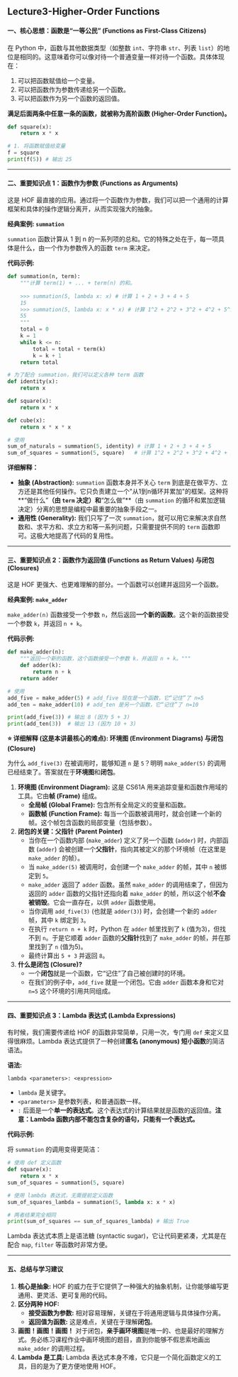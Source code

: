 ## Lecture3-Higher-Order Functions

#### **一、核心思想：函数是“一等公民” (Functions as First-Class Citizens)**

在 Python 中，函数与其他数据类型（如整数 `int`、字符串 `str`、列表 `list`）的地位是相同的。这意味着你可以像对待一个普通变量一样对待一个函数。具体体现在：

1. 可以把函数赋值给一个变量。
2. 可以把函数作为参数传递给另一个函数。
3. 可以把函数作为另一个函数的返回值。

**满足后面两条中任意一条的函数，就被称为高阶函数 (Higher-Order Function)。**

```python
def square(x):
    return x * x

# 1. 将函数赋值给变量
f = square 
print(f(5)) # 输出 25
```

------



#### **二、重要知识点 1：函数作为参数 (Functions as Arguments)**

这是 HOF 最直接的应用。通过将一个函数作为参数，我们可以把一个通用的计算框架和具体的操作逻辑分离开，从而实现强大的抽象。

**经典案例: `summation`**

`summation` 函数计算从 1 到 n 的一系列项的总和。它的特殊之处在于，每一项具体是什么，由一个作为参数传入的函数 `term` 来决定。

**代码示例:**

```python
def summation(n, term):
    """计算 term(1) + ... + term(n) 的和。
    
    >>> summation(5, lambda x: x) # 计算 1 + 2 + 3 + 4 + 5
    15
    >>> summation(5, lambda x: x * x) # 计算 1^2 + 2^2 + 3^2 + 4^2 + 5^2
    55
    """
    total = 0
    k = 1
    while k <= n:
        total = total + term(k)
        k = k + 1
    return total

# 为了配合 summation，我们可以定义各种 term 函数
def identity(x):
    return x

def square(x):
    return x * x

def cube(x):
    return x * x * x

# 使用
sum_of_naturals = summation(5, identity) # 计算 1 + 2 + 3 + 4 + 5
sum_of_squares = summation(5, square)   # 计算 1^2 + 2^2 + 3^2 + 4^2 + 5^2
```

**详细解释：**

- **抽象 (Abstraction):** `summation` 函数本身并不关心 `term` 到底是在做平方、立方还是其他任何操作。它只负责建立一个"从1到n循环并累加"的框架。这种将**“做什么”**（由 `term` 决定）和**“怎么做”**（由 `summation` 的循环和累加逻辑决定）分离的思想是编程中最重要的抽象手段之一。
- **通用性 (Generality):** 我们只写了一次 `summation`，就可以用它来解决求自然数和、求平方和、求立方和等一系列问题，只需要提供不同的 `term` 函数即可。这极大地提高了代码的复用性。

------



#### **三、重要知识点 2：函数作为返回值 (Functions as Return Values) 与闭包 (Closures)**

这是 HOF 更强大、也更难理解的部分。一个函数可以创建并返回另一个函数。

**经典案例: `make_adder`**

`make_adder(n)` 函数接受一个参数 `n`，然后返回**一个新的函数**。这个新的函数接受一个参数 `k`，并返回 `n + k`。

**代码示例:**

```python
def make_adder(n):
    """返回一个新的函数，这个函数接受一个参数 k，并返回 n + k。"""
    def adder(k):
        return n + k
    return adder

# 使用
add_five = make_adder(5) # add_five 现在是一个函数，它“记住”了 n=5
add_ten = make_adder(10) # add_ten 是另一个函数，它“记住”了 n=10

print(add_five(3)) # 输出 8 (因为 5 + 3)
print(add_ten(3))  # 输出 13 (因为 10 + 3)
```

**⭐ 详细解释 (这是本讲最核心的难点): 环境图 (Environment Diagrams) 与闭包 (Closure)**

为什么 `add_five(3)` 在被调用时，能够知道 `n` 是 `5`？明明 `make_adder(5)` 的调用已经结束了。答案就在于**环境图**和**闭包**。

1. **环境图 (Environment Diagram):** 这是 CS61A 用来追踪变量和函数作用域的工具。它由**帧 (Frame)** 组成。
   - **全局帧 (Global Frame):** 包含所有全局定义的变量和函数。
   - **函数帧 (Function Frame):** 每当一个函数被调用时，就会创建一个新的帧。这个帧包含函数的局部变量（包括参数）。
2. **闭包的关键：父指针 (Parent Pointer)**
   - 当你在一个函数内部 (`make_adder`) 定义了另一个函数 (`adder`) 时，内部函数 (`adder`) 会被创建一个**父指针**，指向其被定义的那个环境帧（在这里是 `make_adder` 的帧）。
   - 当 `make_adder(5)` 被调用时，会创建一个 `make_adder` 的帧，其中 `n` 被绑定到 `5`。
   - `make_adder` 返回了 `adder` 函数。虽然 `make_adder` 的调用结束了，但因为返回的 `adder` 函数的父指针还指向着 `make_adder` 的帧，所以这个帧**不会被销毁**。它会一直存在，以供 `adder` 函数使用。
   - 当你调用 `add_five(3)` (也就是 `adder(3)`) 时，会创建一个新的 `adder` 帧，其中 `k` 绑定到 `3`。
   - 在执行 `return n + k` 时，Python 在 `adder` 帧里找到了 `k` (值为3)，但找不到 `n`。于是它顺着 `adder` 函数的**父指针**找到了 `make_adder` 的帧，并在那里找到了 `n` (值为5)。
   - 最终计算出 `5 + 3` 并返回 `8`。
3. **什么是闭包 (Closure)?**
   - 一个**闭包**就是一个函数，它“记住”了自己被创建时的环境。
   - 在我们的例子中，`add_five` 就是一个闭包。它由 `adder` 函数本身和它对 `n=5` 这个环境的引用共同组成。

------



#### **四、重要知识点 3：Lambda 表达式 (Lambda Expressions)**

有时候，我们需要传递给 HOF 的函数非常简单，只用一次，专门用 `def` 来定义显得很麻烦。Lambda 表达式提供了一种创建**匿名 (anonymous) 短小函数**的简洁语法。

**语法:**

```
lambda <parameters>: <expression>
```

- `lambda` 是关键字。
- `<parameters>` 是参数列表，和普通函数一样。
- `:` 后面是一个**单一的表达式**。这个表达式的计算结果就是函数的返回值。**注意：Lambda 函数内部不能包含复杂的语句，只能有一个表达式。**

**代码示例:**

将 `summation` 的调用变得更简洁：

```python
# 使用 def 定义函数
def square(x):
    return x * x
sum_of_squares = summation(5, square)

# 使用 lambda 表达式，无需提前定义函数
sum_of_squares_lambda = summation(5, lambda x: x * x) 

# 两者结果完全相同
print(sum_of_squares == sum_of_squares_lambda) # 输出 True
```

Lambda 表达式本质上是语法糖 (syntactic sugar)，它让代码更紧凑，尤其是在配合 `map`, `filter` 等函数时非常方便。

------



#### **五、总结与学习建议**

1. **核心是抽象:** HOF 的威力在于它提供了一种强大的抽象机制，让你能够编写更通用、更灵活、更可复用的代码。
2. **区分两种 HOF:**
   - **接受函数为参数:** 相对容易理解，关键在于将通用逻辑与具体操作分离。
   - **返回值为函数:** 这是难点，关键在于理解**闭包**。
3. **画图！画图！画图！** 对于闭包，**亲手画环境图**是唯一的、也是最好的理解方式。务必练习课程作业中画环境图的题目，直到你能够不假思索地画出 `make_adder` 的调用过程。
4. **Lambda 是工具:** Lambda 表达式本身不难，它只是一个简化函数定义的工具，目的是为了更方便地使用 HOF。